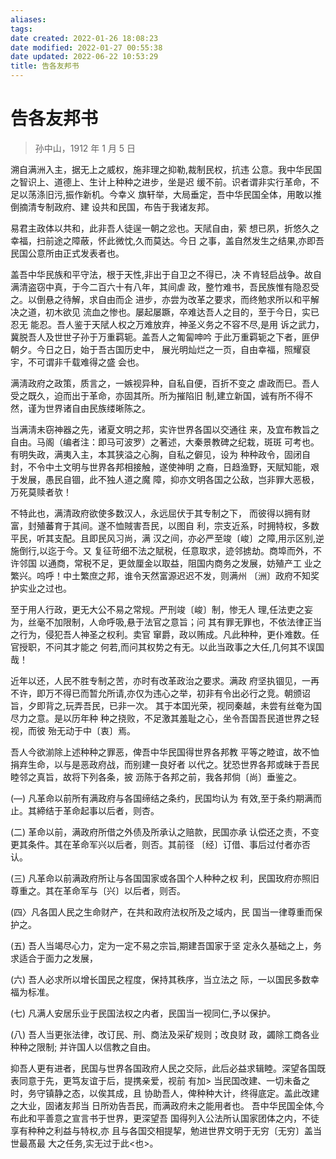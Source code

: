 ```yaml
---
aliases: 
tags: 
date created: 2022-01-26 18:08:23
date modified: 2022-01-27 00:55:38
date updated: 2022-06-22 10:53:29
title: 告各友邦书
---
```


# 告各友邦书

> 孙中山，1912 年 1 月 5 日

溯自满洲入主，据无上之威权，施非理之抑勒,裁制民权，抗违
公意。我中华民国之智识上、道德上、生计上种种之进步，坐是迟
缓不前。识者谓非实行革命，不足以荡涤旧污,振作新机。今幸义
旗轩举，大局垂定，吾中华民国全体，用敢以推倒摘清专制政府、建
设共和民国，布告于我诸友邦。

易君主政体以共和，此非吾人徒逞一朝之忿也。天陚自由，萦
想已夙，折悠久之幸福，扫前途之障蔽，怀此微忱,久而莫达。今日
之事，盖自然发生之结果,亦即吾民国公意所由正式发表者也。

盖吾中华民族和平守法，根于天性,非出于自卫之不得已，决
不肯轻启战争。故自满清盗窃中真，于今二百六十有八年，其间虐
政，整竹难书，吾民族惟有隐忍受之。以倒悬之待解，求自由而企
进步，亦尝为改革之要求，而终勉求所以和平解决之道，初木欲见
流血之惨也。屡起屡蹶，卒难达吾人之目的，至于今日，实已忍无
能忍。吾人鉴于天陚人权之万难放弃，神圣义务之不容不尽,是用
诉之武力，冀脱吾人及世世子孙于万重羁轭。盖吾人之匍匐呻吟
于此万重羁轭之下者，匪伊朝夕。今日之日，始于吾古国历史中，
展光明灿烂之一页，自由幸福，照耀裒宇，不可谓非千载难得之盛
会也。

满淸政府之政策，质言之，一嫉视异种，自私自便，百折不变之
虐政而巳。吾人受之既久，迫而出于革命，亦固其所。所为摧陷旧
制,建立新国，诚有所不得不然，谨为世界诸自由民族缕晰陈之。

当满淸未窃神器之先，诸夏文明之邦，实许世界各国以交通往
来，及宜布教旨之自由。马阁（编者注：即马可波罗）之著述，大秦景教碑之纪栽，斑斑
可考也。有明失政，满夷入主，本其狭溢之心胸，自私之僻见，设为
种种政令，固闭自封，不令中土文明与世界各邦相接触，遂使神明
之裔，日趋渔野，天賦知能，艰于发展，愚民自锢，此不独人道之魔
障，抑亦文明各国之公敌，岂非罪大恶极，万死莫赎者欤！

不特此也，满清政府欲使多数汉人，永远屈伏于其专制之下，
而彼得以拥有财富，封殖蕃育于其间。遂不恤賊害吾民，以图自
利，宗支近系，时拥特权，多数平民，听其支配。且即民风习尚，满
汉之间，亦必严至竣〔峻〕之障,用示区别,逆施倒行,以迄于今。又
复征苛细不法之賦税，任意取求，迹邻掳劫。商埠而外，不许邻国
以通商，常税不足，更敛厘金以取益，阻国内商务之发展，妨殖产工
业之繁兴。呜呼！中土繁庶之邦，谁令天然富源迟迟不发，则满州
〔洲〕政府不知奖护实业之过也。

至于用人行政，更无大公不易之常规。严刑竣〔峻〕制，惨无人
理,任法吏之妄为，丝毫不加限制，人命呼吸,悬于法官之意旨；问
其有罪无罪也，不依法律正当之行为，侵犯吾人神圣之权利。卖官
窜爵，政以贿成。凡此种种，更仆难数。任官授职，不问其才能之
何若,而问其权势之有无。以此当政事之大任,几何其不误国哉！

近年以还，人民不胜专制之苦，亦时有改革政治之要求。满政
府坚执锢见，一再不许，即万不得已而暂允所请,亦仅为违心之举，初非有令出必行之竞。朝颁诏旨，夕即背之,玩弄吾民，已非一次。
其于本囯光荣，视同秦越，未尝有丝奄为国尽力之意。是以历年种
种之挠败，不足激其羞耻之心，坐令吾国吾民道世界之轻视，而彼
殆无动于中〔衷〕焉。

吾人今欲湔除上述种种之罪恶，俾吾中华民国得世界各邦教
平等之睦谊，故不恤捐弃生命，以与是恶政府战，而别建一良好者
以代之。犹恐世界各邦或昧于吾民睦邻之真旨，故将下列各条，披
沥陈于各邦之前，我各邦倘〔尚〕垂鉴之。

(―) 凡革命以前所有满政府与各国缔结之条约，民国均认为
有效,至于条约期满而止。其締结于革命起事以后者，则杏。

(二) 革命以前，满政府所借之外债及所承认之赔款，民国亦承
认偿还之责，不变更其条件。其在革命军兴以后者，则否。其前径
〔经〕订借、事后过付者亦否认。

(三) 凡革命以前满政府所让与各国国家或各国个人种种之权
利，民国玫府亦照旧尊重之。其在革命军与〔兴〕以后者，则否。

(四〉凡各囯人民之生命财产，在共和政府法权所及之域内，民
国当一律尊重而保护之。

(五) 吾人当竭尽心力，定为一定不易之宗旨,期建吾国家于坚
定永久基础之上，务求适合于面力之发展，

(六) 吾人必求所以增长国民之程度，保持其秩序，当立法之
际，一以国民多数幸福为标准。

(七) 凡满人安居乐业于民国法权之内者，民国当一视同仁,予以保护。

(八) 吾人当更张法律，改订民、刑、商法及采矿规则；改良财
政，蠲除工商各业种种之限制; 并许国人以信教之自由。

抑吾人更有进者，民国与世界各国政府人民之交际，此后必益求辑睦。深望各国既表同意于先，更笃友谊于后，提携亲爱，视前
有加> 当民国改建、一切未备之时，务守镇静之态，以俟其成，且
协助吾人，俾种种大计，终得底定。盖此改建之大业，固诸友邦当
日所劝告吾民，而满政府未之能用者也。
吾中华民国全体,今布此和平善意之宣言书于世界，更深望吾
国得列入公法所认国家团体之内，不徒享有种种之利益与特权,亦
且与各国交相提挈，勉进世界文明于无穷〔无穷〕盖当世最髙最
大之任务,实无过于此<也>。
